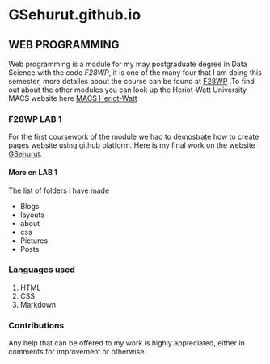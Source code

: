 # GSehurut.github.io
## WEB PROGRAMMING 
Web programming is a module for my may postgraduate degree in Data Science with the code *F28WP*, it is one of the many four that I am doing this semester, more detailes about the course can be found at [F28WP](https://f28wp.github.io/) .To find out about the other modules you can look up the Heriot-Watt University MACS website here [MACS Heriot-Watt](https://www.macs.hw.ac.uk/students/)

### F28WP LAB 1
For the first coursework of the module we had to demostrate how to create pages website using github platform. Here is my final work on the website [GSehurut](https://gsehurut.github.io/). 


#### More on LAB 1
The list of folders i have made
- Blogs
- layouts
- about
- css
- Pictures
- Posts

### Languages used
1. HTML
2. CSS
3. Markdown



### Contributions
Any help that can be offered to my work is highly appreciated, either in comments for improvement or otherwise.
